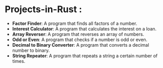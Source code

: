 # Projects-in-Rust : 

* **Factor Finder**: A program that finds all factors of a number.
* **Interest Calculator**: A program that calculates the interest on a loan.
* **Array Reverser**: A program that reverses an array of numbers.
* **Odd or Even**: A program that checks if a number is odd or even.
* **Decimal to Binary Converter**: A program that converts a decimal number to binary.
* **String Repeater**: A program that repeats a string a certain number of times.
